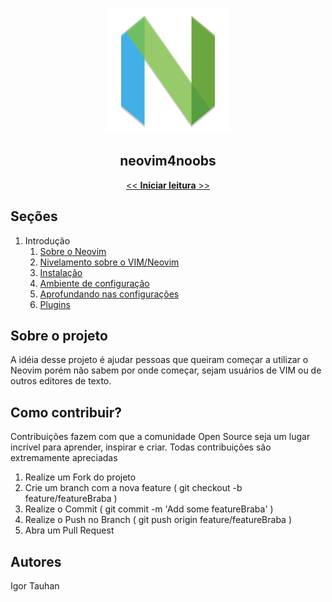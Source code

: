 <p align="center">
    <img src="./images/nvim-icon.png" height="200" width="200">
</p>

<p align="center">
    <h2 align="center">neovim4noobs</h2>
</p>

<p align="center">
    <a href="docs/01-introducao/sobre-o-neovim.md"><< <strong>Iniciar leitura</strong> >></a>
</p>

## Seções

1. Introdução
    1. [Sobre o Neovim](docs/01-introducao/sobre-o-neovim.md)
    2. [Nivelamento sobre o VIM/Neovim](docs/01-introducao/nivelamento.md)
    3. [Instalação](docs/01-introducao/instalacao.md)
    4. [Ambiente de configuração](docs/01-introducao/ambiente-de-configuracao.md)
    5. [Aprofundando nas configurações](docs/01-introducao/aprofundando-configuracoes.md)
    6. [Plugins](docs/01-introducao/plugins.md)

## Sobre o projeto

A idéia desse projeto é ajudar pessoas que queiram começar a utilizar o Neovim porém não sabem por onde começar, sejam usuários de VIM ou de outros editores de texto.

## Como contribuir?

Contribuições fazem com que a comunidade Open Source seja um lugar incrível para aprender, inspirar e criar. Todas contribuições são extremamente apreciadas

1. Realize um Fork do projeto
2. Crie um branch com a nova feature ( git checkout -b feature/featureBraba )
3. Realize o Commit ( git commit -m 'Add some featureBraba' )
4. Realize o Push no Branch ( git push origin feature/featureBraba )
5. Abra um Pull Request

## Autores

Igor Tauhan
